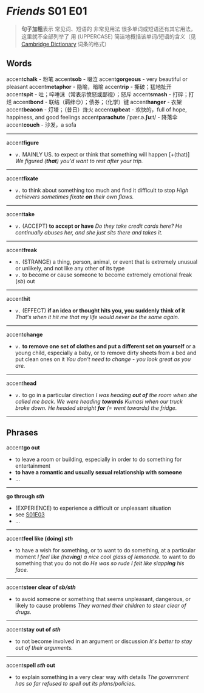# *Friends* S01 E01

> **句子加粗**表示 常见词、短语的 非常见用法
> 很多单词或短语还有其它用法，这里就不全部列举了
> 用 (UPPERCASE) 简洁地概括该单词/短语的含义（见 [Cambridge Dictionary](https://dictionary.cambridge.org/) 词条的格式）

## Words

accent**chalk** - 粉笔
accent**sob** - 啜泣
accent**gorgeous** - very beautiful or pleasant
accent**metaphor** - 隐喻，暗喻
accent**rip** - 撕破；猛地扯开
accent**spit** - 吐；啐唾沫（常表示愤怒或鄙视）；怒斥
accent**smash** - 打碎；打烂
accent**bond** - 联结（羁绊😏）；债券；（化学）键
accent**hanger** - 衣架
accent**beacon** - 灯塔；（昔日）烽火
accent**upbeat** - 欢快的，full of hope, happiness, and good feelings
accent**parachute** /ˈpær.ə.**ʃuː**t/ - 降落伞
accent**couch** - 沙发，a sofa

---

accent**figure**

- `v.` MAINLY US. to expect or think that something will happen
  [+(that)] *We figured (**that**) you'd want to rest after your trip.*

---

accent**fixate**

- `v.` to think about something too much and find it difficult to stop
  *High achievers sometimes fixate **on** their own flaws.*

---

accent**take**

- `v.` (ACCEPT) **to accept or have**
  *Do they take credit cards here?*
  *He continually abuses her, and she just sits there and takes it.*

---

accent**freak**

- `n.` (STRANGE) a thing, person, animal, or event that is extremely unusual or unlikely, and not like any other of its type
- `v.` to become or cause someone to become extremely emotional
  freak (*sb*) out

---

accent**hit**

- `v.` (EFFECT) **if an idea or thought hits you, you suddenly think of it**
  *That's when it hit me that my life would never be the same again.*

---

accent**change**

- `v.` **to remove one set of clothes and put a different set on yourself** or a young child, especially a baby, or to remove dirty sheets from a bed and put clean ones on it
  *You don't need to change - you look great as you are.*

---

accent**head**

- `v.` to go in a particular direction
  *I was heading **out of** the room when she called me back.*
  *We were heading **towards** Kumasi when our truck broke down.*
  *He headed straight **for** (= went towards) the fridge.*

---

## Phrases

accent**go out**

- to leave a room or building, especially in order to do something for entertainment
- **to have a romantic and usually sexual relationship with someone**
- ...

---

<span id="go-through-1"><strong class="accent">go through <em>sth</em></strong></span>

- (EXPERIENCE) to experience a difficult or unpleasant situation
- see [S01E03](/english/friends-s01e03#go-through-2)
- ...

---

accent**feel like (doing) *sth***

- to have a wish for something, or to want to do something, at a particular moment
  *I feel like (hav**ing**) a nice cool glass of lemonade.*
  to want to do something that you do not do
  *He was so rude I felt like slapp**ing** his face.*

---

accent**steer clear of *sb/sth***

- to avoid someone or something that seems unpleasant, dangerous, or likely to cause problems
  *They warned their children to steer clear of drugs.*

---

accent**stay out of *sth***

- to not become involved in an argument or discussion
  *It's better to stay out of their arguments.*

---

accent**spell *sth* out**

- to explain something in a very clear way with details
  *The government has so far refused to spell out its plans/policies.*
